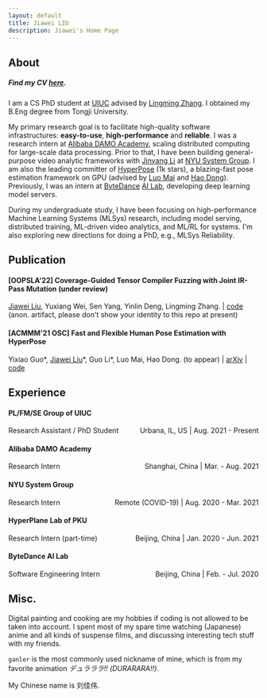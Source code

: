 ```yaml
---
layout: default
title: Jiawei LIU
description: Jiawei's Home Page
---
```


## About

##### Find my CV [here](assets/pdf/jiawei_cv.pdf).

I am a CS PhD student at [UIUC](https://illinois.edu/) advised by [Lingming Zhang](http://lingming.cs.illinois.edu/). I obtained my B.Eng degree from Tongji University.

My primary research goal is to facilitate high-quality software infrastructures: **easy-to-use**, **high-performance** and **reliable**. I was a research intern at [Alibaba DAMO Academy](https://damo.alibaba.com/?lang=en), scaling distributed computing for large-scale data processing. Prior to that, I have been building general-purpose video analytic frameworks with [Jinyang Li](http://www.news.cs.nyu.edu/~jinyang/) at [NYU System Group](http://news.cs.nyu.edu/). I am also the leading committer of [HyperPose](https://github.com/tensorlayer/hyperpose) (1k stars), a blazing-fast pose estimation framework on GPU (advised by [Luo Mai](https://luomai.github.io/) and [Hao Dong](https://zsdonghao.github.io/)). Previously, I was an intern at [ByteDance](https://www.bytedance.com/en/) [AI Lab](https://ailab.bytedance.com/), developing deep learning model servers.

During my undergraduate study, I have been focusing on high-performance Machine Learning Systems (MLSys) research, including model serving, distributed training, ML-driven video analytics, and ML/RL for systems. I'm also exploring new directions for doing a PhD, e.g., MLSys Reliability.

## Publication

#### **[OOPSLA'22]** Coverage-Guided Tensor Compiler Fuzzing with Joint IR-Pass Mutation (under review)

<u>Jiawei Liu</u>, Yuxiang Wei, Sen Yang, Yinlin Deng, Lingming Zhang. | [code](https://github.com/Tzer-AnonBot/tzer) (anon. artifact, please don't show your identity to this repo at present)

#### **[ACMMM'21 OSC]** Fast and Flexible Human Pose Estimation with HyperPose

Yixiao Guo\*, <u>Jiawei Liu</u>\*, Guo Li\*, Luo Mai, Hao Dong. (to appear) | [arXiv](https://arxiv.org/abs/2108.11826) | [code](https://github.com/tensorlayer/hyperpose)

## Experience

#### PL/FM/SE Group of UIUC

<p style="text-align:left;">
Research Assistant / PhD Student
<span style="float:right;">
    Urbana, IL, US | Aug. 2021 - Present
</span>
</p>

#### Alibaba DAMO Academy

<p style="text-align:left;">
Research Intern
<span style="float:right;">
    Shanghai, China | Mar. - Aug. 2021
</span>
</p>

#### NYU System Group

<p style="text-align:left;">
Research Intern
<span style="float:right;">
    Remote (COVID-19) | Aug. 2020 - Mar. 2021
</span>
</p>

#### HyperPlane Lab of PKU

<p style="text-align:left;">
Research Intern (part-time)
<span style="float:right;">
    Beijing, China | Jan. 2020 - Jun. 2021
</span>
</p>

#### ByteDance AI Lab

<p style="text-align:left;">
Software Engineering Intern
<span style="float:right;">
    Beijing, China | Feb. - Jul. 2020
</span>
</p>

## Misc.

Digital painting and cooking are my hobbies if coding is not allowed to be taken into account.
I spent most of my spare time watching (Japanese) anime and all kinds of suspense films, and discussing interesting tech stuff with my friends.

`ganler` is the most commonly used nickname of mine, which is from my favorite animation *デュラララ!! (DURARARA!!)*.

My Chinese name is 刘佳伟.
